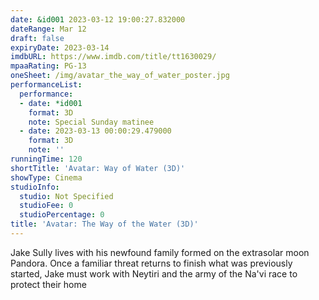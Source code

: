 ```yaml
---
date: &id001 2023-03-12 19:00:27.832000
dateRange: Mar 12
draft: false
expiryDate: 2023-03-14
imdbURL: https://www.imdb.com/title/tt1630029/
mpaaRating: PG-13
oneSheet: /img/avatar_the_way_of_water_poster.jpg
performanceList:
  performance:
  - date: *id001
    format: 3D
    note: Special Sunday matinee
  - date: 2023-03-13 00:00:29.479000
    format: 3D
    note: ''
runningTime: 120
shortTitle: 'Avatar: Way of Water (3D)'
showType: Cinema
studioInfo:
  studio: Not Specified
  studioFee: 0
  studioPercentage: 0
title: 'Avatar: The Way of the Water (3D)'
---
```


Jake Sully lives with his newfound family formed on the extrasolar moon Pandora. Once a familiar threat returns to finish what was previously started, Jake must work with Neytiri and the army of the Na'vi race to protect their home